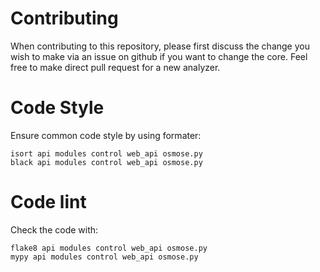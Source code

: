 # Contributing

When contributing to this repository, please first discuss the change you wish to make via an issue on github if you want to change the core. Feel free to make direct pull request for a new analyzer.

# Code Style

Ensure common code style by using formater:
```
isort api modules control web_api osmose.py
black api modules control web_api osmose.py
```

# Code lint

Check the code with:
```
flake8 api modules control web_api osmose.py
mypy api modules control web_api osmose.py
```
